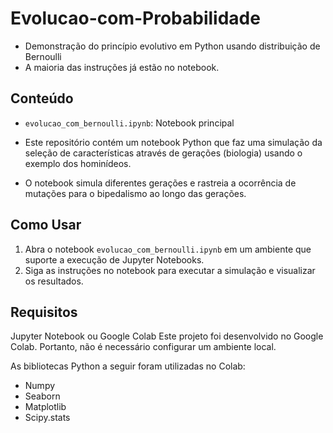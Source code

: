 # Evolucao-com-Probabilidade
- Demonstração do princípio evolutivo em Python usando distribuição de Bernoulli
- A maioria das instruções já estão no notebook.


## Conteúdo

- `evolucao_com_bernoulli.ipynb`: Notebook principal
- Este repositório contém um notebook Python que faz uma simulação da seleção de características através de gerações (biologia) usando o exemplo dos hominídeos.

- O notebook simula diferentes gerações e rastreia a ocorrência de mutações para o bipedalismo ao longo das gerações.


## Como Usar

1. Abra o notebook `evolucao_com_bernoulli.ipynb` em um ambiente que suporte a execução de Jupyter Notebooks.
2. Siga as instruções no notebook para executar a simulação e visualizar os resultados.

## Requisitos

Jupyter Notebook ou Google Colab
Este projeto foi desenvolvido no Google Colab. Portanto, não é necessário configurar um ambiente local.

As bibliotecas Python a seguir foram utilizadas no Colab:

- Numpy
- Seaborn
- Matplotlib
- Scipy.stats

